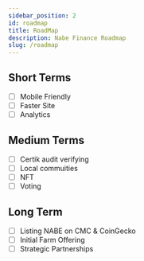```yaml
---
sidebar_position: 2
id: roadmap
title: RoadMap
description: Nabe Finance Roadmap
slug: /roadmap
---
```


## Short Terms

- [ ] Mobile Friendly
- [ ] Faster Site
- [ ] Analytics

## Medium Terms

- [ ] Certik audit verifying
- [ ] Local commuities
- [ ] NFT
- [ ] Voting

## Long Term

- [ ] Listing NABE on CMC & CoinGecko
- [ ] Initial Farm Offering
- [ ] Strategic Partnerships

